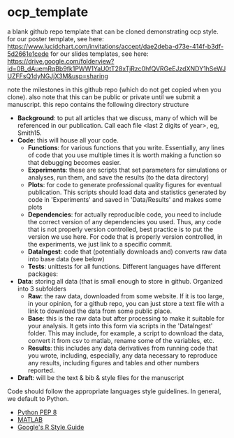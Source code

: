 # ocp_template
a blank github repo template that can be cloned demonstrating ocp style.
for our poster template, see here: https://www.lucidchart.com/invitations/accept/dae2deba-d73e-414f-b3df-5d2661e1cede
for our slides templates, see here: https://drive.google.com/folderview?id=0B_dAuemRqBb9fk1PWW1YaU0tT28xTjRzc0hfQVRGeEJzdXNDY1hSeWJUZFFsQ1dyNGJjX3M&usp=sharing

note the milestones in this github repo (which do not get copied when you clone).
also note that this can be public or private until we submit a manuscript.
this repo contains the following directory structure

- **Background**: to put all articles that we discuss, many of which will be referenced in our publication. Call each file <Last name of first author><last 2 digits of year>, eg, Smith15.
- **Code**: this will house all your code.
  - **Functions**: for various functions that you write. Essentially, any lines of code that you use multiple times it is worth making a function so that debugging becomes easier.
  - **Experiments**: these are scripts that set parameters for simulations or analyses, run them, and save the results (to the data directory)
  - **Plots**: for code to generate professional quality figures for eventual publication. This scripts should load data and statistics generated by code in 'Experiments' and saved in 'Data/Results' and makes some plots
  - **Dependencies**: for actually reproducible code, you need to include the correct version of any dependencies you used. Thus, any code that is not properly version controlled, best practice is to put the version we use here. For code that is properly version controlled, in the experiments, we just link to a specific commit.
  - **DataIngest**: code that (potentially downloads and) converts raw data into base data (see below)
  - **Tests**: unittests for all functions. Different languages have different packages:
- **Data**: storing all data (that is small enough to store in github. Organized into 3 subfolders
  - **Raw**: the raw data, downloaded from some website. If it is too large, in your opinion, for a github repo, you can just store a text file with a link to download the data from some public place.
  - **Base**: this is the raw data but after processing to make it suitable for your analysis. It gets into this form via scripts in the 'DataIngest' folder. This may include, for example, a script to download the data, convert it from csv to matlab, rename some of the variables, etc.
  - **Results**: this includes any data derivatives from running code that you wrote, including, especially, any data necessary to reproduce any results, including figures and tables and other numbers reported.
- **Draft**: will be the text & bib & style files for the manuscript
 

Code should follow the appropriate languages style guidelines.  In general, we default to Python.
  - [Python PEP 8](https://www.python.org/dev/peps/pep-0008)
  - [MATLAB](https://sites.google.com/site/matlabstyleguidelines/) 
  - [Google's R Style Guide](https://google-styleguide.googlecode.com/svn/trunk/Rguide.xml)

